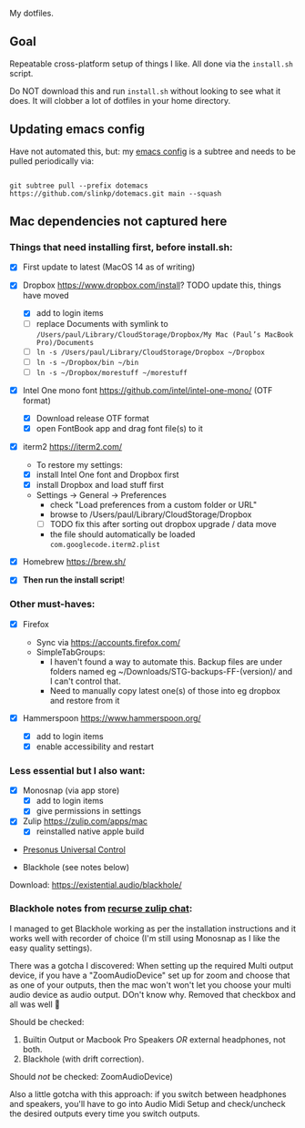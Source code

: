 My dotfiles.

## Goal

Repeatable cross-platform setup of things I like.
All done via the `install.sh` script.

Do NOT download this and run `install.sh` without looking to see what it does.
It will clobber a lot of dotfiles in your home directory.

## Updating emacs config

Have not automated this, but: my [emacs config](https://github.com/slinkp/dotemacs)
is a subtree and needs to be pulled periodically via:

```console

git subtree pull --prefix dotemacs https://github.com/slinkp/dotemacs.git main --squash
```

## Mac dependencies not captured here

### Things that need installing first, before install.sh:

- [x] First update to latest (MacOS 14 as of writing)

- [x] Dropbox https://www.dropbox.com/install?
  TODO update this, things have moved
  - [x] add to login items
  - [ ] replace Documents with symlink to `/Users/paul/Library/CloudStorage/Dropbox/My Mac (Paul’s MacBook Pro)/Documents`
  - [ ] `ln -s /Users/paul/Library/CloudStorage/Dropbox ~/Dropbox`
  - [ ] `ln -s ~/Dropbox/bin ~/bin`
  - [ ] `ln -s ~/Dropbox/morestuff ~/morestuff`

- [x] Intel One mono font https://github.com/intel/intel-one-mono/ (OTF format)
  - [x] Download release OTF format
  - [x] open FontBook app and drag font file(s) to it

- [x] iterm2 https://iterm2.com/
  - To restore my settings:
  - [x] install Intel One font and Dropbox first
  - [x] install Dropbox and load stuff first
  - Settings -> General -> Preferences
    - check "Load preferences from a custom folder or URL"
    - browse to /Users/paul/Library/CloudStorage/Dropbox
     - [ ] TODO fix this after sorting out dropbox upgrade / data move
      - the file should automatically be loaded `com.googlecode.iterm2.plist`

- [x] Homebrew https://brew.sh/

- [x] **Then run the install script**!

### Other must-haves:


- [x] Firefox
  - Sync via https://accounts.firefox.com/
  - SimpleTabGroups:
    - I haven't found a way to automate this. Backup files are under folders
      named eg ~/Downloads/STG-backups-FF-(version)/
      and I can't control that.
    - Need to manually copy latest one(s) of those into eg dropbox and restore from it

- [x] Hammerspoon https://www.hammerspoon.org/
  - [x] add to login items
  - [x] enable accessibility and restart

### Less essential but I also want:

- [x] Monosnap (via app store)
  - [x] add to login items
  - [x] give permissions in settings
- [x] Zulip https://zulip.com/apps/mac
  - [x] reinstalled native apple build

- [Presonus Universal Control](https://legacy.presonus.com/products/Universal-Control/downloads?_gl=1*1dn4zz7*_ga*MTEyODA4NjU0NC4xNjg5MTk0MDI3*_ga_QW48WZWN0R*MTY5ODk3Njc4OS4yMzQuMS4xNjk4OTc4NTIyLjYwLjAuMA)

- Blackhole (see notes below)

Download: https://existential.audio/blackhole/

### Blackhole notes from [recurse zulip chat](https://recurse.zulipchat.com/#narrow/stream/26440-small-questions/topic/Screen.20capture.20with.20system.20audio.20on.20Mac.3F):

I managed to get Blackhole working as per the installation instructions and it
works well with recorder of choice (I'm still using Monosnap as I like the easy
quality settings).

There was a gotcha I discovered: When setting up the required Multi output
device, if you have a "ZoomAudioDevice" set up for zoom and choose that as one
of your outputs, then the mac won't won't let you choose your multi audio
device as audio output. DOn't know why. Removed that checkbox and all was well
:shrug:

Should be checked:
1. Builtin Output or Macbook Pro Speakers *OR* external headphones, not both.
2. Blackhole (with drift correction).

Should _not_ be checked: ZoomAudioDevice)

Also a little gotcha with this approach: if you switch between headphones and
speakers, you'll have to go into Audio Midi Setup and check/uncheck the desired
outputs every time you switch outputs.
